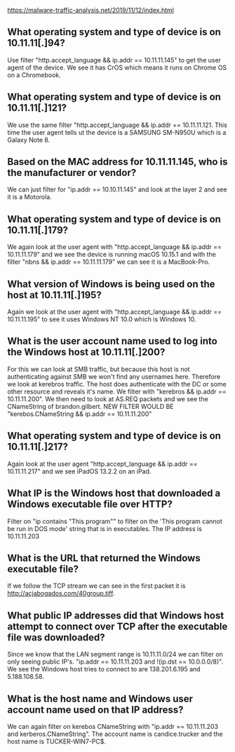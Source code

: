 
https://malware-traffic-analysis.net/2019/11/12/index.html

What operating system and type of device is on 10.11.11[.]94?
---------------------------------------------------------------
Use filter "http.accept_language && ip.addr == 10.11.11.145" to get the user agent of the device. We see it has CrOS which means it runs on Chrome OS on a Chromebook.

What operating system and type of device is on 10.11.11[.]121?
----------------------------------------------------------------
We use the same filter "http.accept_language && ip.addr == 10.11.11.121. This time the user agent tells ut the device is a SAMSUNG SM-N950U which is a Galaxy Note 8.

Based on the MAC address for 10.11.11.145, who is the manufacturer or vendor?
-----------------------------------------------------------------
We can just filter for "ip.addr == 10.10.11.145" and look at the layer 2 and see it is a Motorola.

What operating system and type of device is on 10.11.11[.]179?
-------------------------------------------------------------------------------
We again look at the user agent with "http.accept_language && ip.addr == 10.11.11.179" and we see the device is running macOS 10.15.1 and with the filter "nbns && ip.addr == 10.11.11.179" we can see it is a MacBook-Pro.

What version of Windows is being used on the host at 10.11.11[.]195?
-----------------------------------------------------------------------------------
Again we look at the user agent with "http.accept_language && ip.addr == 10.11.11.195" to see it uses Windows NT 10.0 which is Windows 10.

What is the user account name used to log into the Windows host at 10.11.11[.]200?
--------------------------------------------------------------------------------------------
For this we can look at SMB traffic, but because this host is not authenticating against SMB we won't find any usernames here. Therefore we look at kerebros traffic. The host does authenticate with the DC or some other resource and reveals it's name. We filter with "kerebros && ip.addr == 10.11.11.200". We then need to look at AS.REQ packets and we see the CNameString of brandon.gilbert.
NEW FILTER WOULD BE "kerebos.CNameString && ip.addr == 10.11.11.200"

What operating system and type of device is on 10.11.11[.]217?
-----------------------------------------------------------------------------------------
Again look at the user agent "http.accept_language && ip.addr == 10.11.11.217" and we see iPadOS 13.2.2 on an iPad.

What IP is the Windows host that downloaded a Windows executable file over HTTP?
-----------------------------------------------------------------------------------------
Filter on "ip contains "This program"" to filter on the 'This program cannot be run in DOS mode' string that is in executables. The IP address is 10.11.11.203

What is the URL that returned the Windows executable file?
---------------------------------------------------------------
If we follow the TCP stream we can see in the first packet it is http://acjabogados.com/40group.tiff.

What public IP addresses did that Windows host attempt to connect over TCP after the executable file was downloaded?
-----------------------------------------------------------------------------------------------------------------------
Since we know that the LAN segment range is 10.11.11.0/24 we can filter on only seeing public IP's. "ip.addr == 10.11.11.203 and !(ip.dst == 10.0.0.0/8)". We see the Windows host tries to connect to are 138.201.6.195 and 5.188.108.58.

What is the host name and Windows user account name used on that IP address?
-----------------------------------------------------------------------------------
We can again filter on kerebos CNameString with "ip.addr == 10.11.11.203 and kerberos.CNameString". The account name is candice.trucker and the host name is TUCKER-WIN7-PC$.
